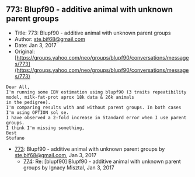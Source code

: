 ## 773: Blupf90 - additive animal with unknown parent groups

- Title: 773: Blupf90 - additive animal with unknown parent groups
- Author: ste.bif68@gmail.com
- Date: Jan 3, 2017
- Original: [https://groups.yahoo.com/neo/groups/blupf90/conversations/messages/773](https://groups.yahoo.com/neo/groups/blupf90/conversations/messages/773)

```
Dear All,
I'm running some EBV estimation using blupf90 (3 traits repeatibility model, milk-fat-prot aprox 18k data & 26k animals
in the pedigree).
I'm comparing results with and without parent groups. In both cases I'm using OPTION sol se.
I have observed a 2-fold increase in Standard error when I use parent groups.
I think I'm missing something,
Best
Stefano

```

- [773](0773.md): Blupf90 - additive animal with unknown parent groups by ste.bif68@gmail.com, Jan 3, 2017
    - [774](0774.md): Re: [blupf90] Blupf90 - additive animal with unknown parent groups by Ignacy Misztal, Jan 3, 2017
